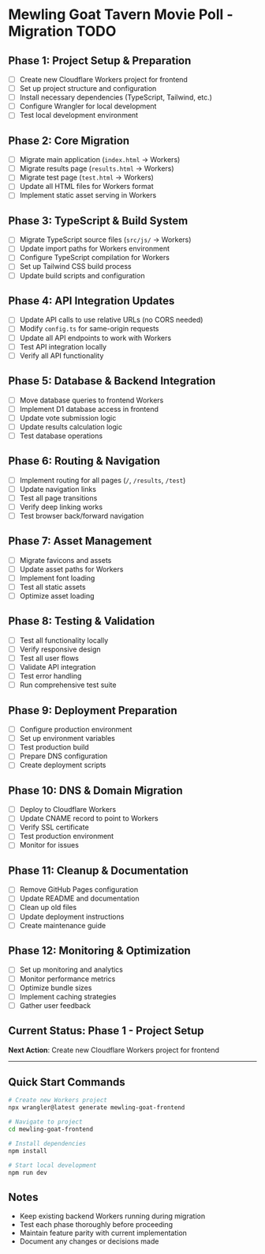# Mewling Goat Tavern Movie Poll - Migration TODO

## Phase 1: Project Setup & Preparation

- [ ] Create new Cloudflare Workers project for frontend
- [ ] Set up project structure and configuration
- [ ] Install necessary dependencies (TypeScript, Tailwind, etc.)
- [ ] Configure Wrangler for local development
- [ ] Test local development environment

## Phase 2: Core Migration

- [ ] Migrate main application (`index.html` → Workers)
- [ ] Migrate results page (`results.html` → Workers)
- [ ] Migrate test page (`test.html` → Workers)
- [ ] Update all HTML files for Workers format
- [ ] Implement static asset serving in Workers

## Phase 3: TypeScript & Build System

- [ ] Migrate TypeScript source files (`src/js/` → Workers)
- [ ] Update import paths for Workers environment
- [ ] Configure TypeScript compilation for Workers
- [ ] Set up Tailwind CSS build process
- [ ] Update build scripts and configuration

## Phase 4: API Integration Updates

- [ ] Update API calls to use relative URLs (no CORS needed)
- [ ] Modify `config.ts` for same-origin requests
- [ ] Update all API endpoints to work with Workers
- [ ] Test API integration locally
- [ ] Verify all API functionality

## Phase 5: Database & Backend Integration

- [ ] Move database queries to frontend Workers
- [ ] Implement D1 database access in frontend
- [ ] Update vote submission logic
- [ ] Update results calculation logic
- [ ] Test database operations

## Phase 6: Routing & Navigation

- [ ] Implement routing for all pages (`/`, `/results`, `/test`)
- [ ] Update navigation links
- [ ] Test all page transitions
- [ ] Verify deep linking works
- [ ] Test browser back/forward navigation

## Phase 7: Asset Management

- [ ] Migrate favicons and assets
- [ ] Update asset paths for Workers
- [ ] Implement font loading
- [ ] Test all static assets
- [ ] Optimize asset loading

## Phase 8: Testing & Validation

- [ ] Test all functionality locally
- [ ] Verify responsive design
- [ ] Test all user flows
- [ ] Validate API integration
- [ ] Test error handling
- [ ] Run comprehensive test suite

## Phase 9: Deployment Preparation

- [ ] Configure production environment
- [ ] Set up environment variables
- [ ] Test production build
- [ ] Prepare DNS configuration
- [ ] Create deployment scripts

## Phase 10: DNS & Domain Migration

- [ ] Deploy to Cloudflare Workers
- [ ] Update CNAME record to point to Workers
- [ ] Verify SSL certificate
- [ ] Test production environment
- [ ] Monitor for issues

## Phase 11: Cleanup & Documentation

- [ ] Remove GitHub Pages configuration
- [ ] Update README and documentation
- [ ] Clean up old files
- [ ] Update deployment instructions
- [ ] Create maintenance guide

## Phase 12: Monitoring & Optimization

- [ ] Set up monitoring and analytics
- [ ] Monitor performance metrics
- [ ] Optimize bundle sizes
- [ ] Implement caching strategies
- [ ] Gather user feedback

## Current Status: Phase 1 - Project Setup

**Next Action**: Create new Cloudflare Workers project for frontend

---

## Quick Start Commands

```bash
# Create new Workers project
npx wrangler@latest generate mewling-goat-frontend

# Navigate to project
cd mewling-goat-frontend

# Install dependencies
npm install

# Start local development
npm run dev
```

## Notes

- Keep existing backend Workers running during migration
- Test each phase thoroughly before proceeding
- Maintain feature parity with current implementation
- Document any changes or decisions made
